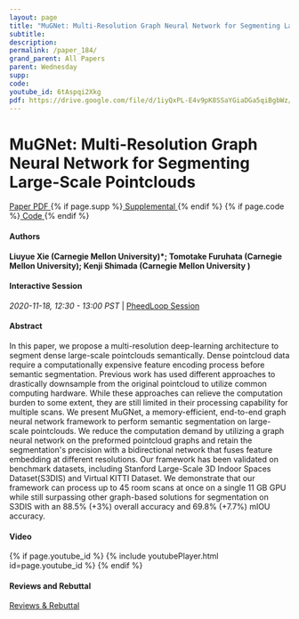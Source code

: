 ```yaml
---
layout: page
title: "MuGNet: Multi-Resolution Graph Neural Network for Segmenting Large-Scale Pointclouds"
subtitle: 
description:
permalink: /paper_184/
grand_parent: All Papers
parent: Wednesday
supp: 
code: 
youtube_id: 6tAspqi2Xkg
pdf: https://drive.google.com/file/d/1iyQxPL-E4v9pK8SSaYGiaDGa5qiBgbWz/view
---
```


# MuGNet: Multi-Resolution Graph Neural Network for Segmenting Large-Scale Pointclouds

<a href="https://drive.google.com/file/d/1iyQxPL-E4v9pK8SSaYGiaDGa5qiBgbWz/view" target="_blank" rel="noopener noreferrer" class="btn btn-blue"><i class="fa fa-file-text-o" aria-hidden="true"></i> Paper PDF </a> {% if page.supp %}<a href="" target="_blank" rel="noopener noreferrer" class="btn btn-green"><i class="fa fa-file-text-o" aria-hidden="true"></i> Supplemental </a>{% endif %} {% if page.code %}<a href="" target="_blank" rel="noopener noreferrer" class="btn"><i class="fa fa-github" aria-hidden="true"></i> Code </a>{% endif %} 

#### Authors
**Liuyue Xie (Carnegie Mellon University)*; Tomotake Furuhata (Carnegie Mellon University); Kenji Shimada (Carnegie Mellon University	)**

#### Interactive Session
<em>2020-11-18, 12:30 - 13:00 PST </em> | <a href="https://pheedloop.com/corl2020/virtual/?page=sessions&section=SESE3Q9LQHAY0XN4Z" target="_blank" rel="noopener noreferrer"> PheedLoop Session <i class="fa fa-external-link" aria-hidden="true"></i> </a> 

#### Abstract
In this paper, we propose a multi-resolution deep-learning architecture to segment dense large-scale pointclouds semantically. Dense pointcloud data require a computationally expensive feature encoding process before semantic segmentation. Previous work has used different approaches to drastically downsample from the original pointcloud to utilize common computing hardware. While these approaches can relieve the computation burden to some extent, they are still limited in their processing capability for multiple scans. We present MuGNet, a memory-efficient, end-to-end graph neural network framework to perform semantic segmentation on large-scale pointclouds. We reduce the computation demand by utilizing a graph neural network on the preformed pointcloud graphs and retain the segmentation's precision with a bidirectional network that fuses feature embedding at different resolutions. Our framework has been validated on benchmark datasets, including Stanford Large-Scale 3D Indoor Spaces Dataset(S3DIS) and Virtual KITTI Dataset. We demonstrate that our framework can process up to 45 room scans at once on a single 11 GB GPU while still surpassing other graph-based solutions for segmentation on S3DIS with an 88.5% (+3%) overall accuracy and 69.8% (+7.7%) mIOU accuracy.

#### Video
{% if page.youtube_id %}
{% include youtubePlayer.html id=page.youtube_id %}
{% endif %}

#### Reviews and Rebuttal
<a href="https://drive.google.com/file/d/1lL-28QlxYVF1-34ZILzB2u7DgB3BIjj4/view" target="_blank" rel="noopener noreferrer" class="btn btn-purple"><i class="fa fa-pencil-square-o" aria-hidden="true"></i> Reviews & Rebuttal </a>

